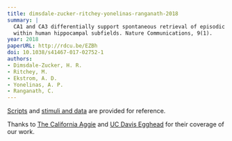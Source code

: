 ```yaml
---
title: dimsdale-zucker-ritchey-yonelinas-ranganath-2018
summary: |
  CA1 and CA3 differentially support spontaneous retrieval of episodic contexts
  within human hippocampal subfields. Nature Communications, 9(1).
year: 2018
paperURL: http://rdcu.be/EZBh
doi: 10.1038/s41467-017-02752-1
authors:
- Dimsdale-Zucker, H. R.
- Ritchey, M.
- Ekstrom, A. D.
- Yonelinas, A. P.
- Ranganath, C.
---
```


[Scripts](https://github.com/hallez/abcdcon_pub) and
[stimuli and data](https://osf.io/5th8r/) are provided for reference.

Thanks to
[The California Aggie](https://theaggie.org/2018/03/05/new-findings-brain-processes-using-virtual-reality/)
and
[UC Davis Egghead](https://www.ucdavis.edu/news/using-virtual-reality-identify-brain-areas-involved-memory)
for their coverage of our work.
